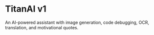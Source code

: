 # TitanAI v1
An AI-powered assistant with image generation, code debugging, OCR, translation, and motivational quotes.
